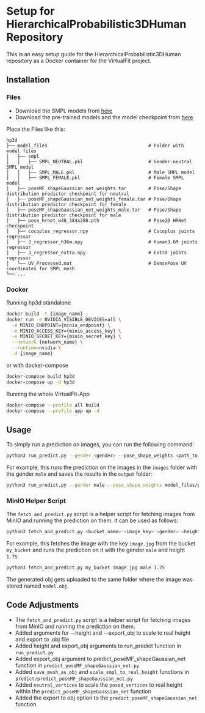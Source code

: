# Setup for HierarchicalProbabilistic3DHuman Repository

This is an easy setup guide for the HierarchicalProbabilistic3DHuman repository as a Docker container for the VirtualFit project.

## Installation

### Files

- Download the SMPL models from [here](https://www.dropbox.com/scl/fi/p1xuul5b3vtsx5fpgn20n/smpl.zip?rlkey=9z677uohvn5uqel0h569jtqm7&st=jlxsfv3m&dl=0)
- Download the pre-trained models and the model checkpoint from [here](https://drive.google.com/drive/folders/1WHdbAaPM8-FpnwMuCdVEchskgKab3gel?usp=sharing)

Place the Files like this:

    hp3d
    ├── model_files                                     # Folder with model files
    │   ├── smpl
    │   │   ├── SMPL_NEUTRAL.pkl                        # Gender-neutral SMPL model
    │   │   ├── SMPL_MALE.pkl                           # Male SMPL model
    │   │   ├── SMPL_FEMALE.pkl                         # Female SMPL model
    │   ├── poseMF_shapeGaussian_net_weights.tar        # Pose/Shape distribution predictor checkpoint for neutral
    │   ├── poseMF_shapeGaussian_net_weights_female.tar # Pose/Shape distribution predictor checkpoint for female
    │   ├── poseMF_shapeGaussian_net_weights_male.tar   # Pose/Shape distribution predictor checkpoint for male
    │   ├── pose_hrnet_w48_384x288.pth                  # Pose2D HRNet checkpoint
    │   ├── cocoplus_regressor.npy                      # Cocoplus joints regressor
    │   ├── J_regressor_h36m.npy                        # Human3.6M joints regressor
    │   ├── J_regressor_extra.npy                       # Extra joints regressor
    │   └── UV_Processed.mat                            # DensePose UV coordinates for SMPL mesh
    └── ...

### Docker

Running hp3d standalone

```bash
docker build -t {image_name} .
docker run -e NVIDIA_VISIBLE_DEVICES=all \
  -e MINIO_ENDPOINT={minio_endpoint} \
  -e MINIO_ACCESS_KEY={minio_access_key} \
  -e MINIO_SECRET_KEY={minio_secret_key} \
  --network {network_name} \
  --runtime=nvidia \
  -d {image_name}
```

or with docker-compose

```bash
docker-compose build hp3d
docker-compose up -d hp3d
```

Running the whole VirtualFit-App

```bash
docker-compose --profile all build
docker-compose --profile app up -d
```

## Usage

To simply run a prediction on images, you can run the following command:

```bash
python3 run_predict.py --gender <gender> --pose_shape_weights <path_to_pose_shape_weights> --image_dir <path_to_image_dir> --save_dir <path_to_save_dir> --height <height> --export_obj
```

For example, this runs the prediction on the images in the `images` folder with the gender `male` and saves the results in the `output` folder:

```bash
python3 run_predict.py --gender male --pose_shape_weights model_files/poseMF_shapeGaussian_net_weights_male.tar --image_dir images --save_dir output --height 1.75 --export_obj
```

### MinIO Helper Script

The `fetch_and_predict.py` script is a helper script for fetching images from MinIO and running the prediction on them. It can be used as follows:

```bash
python3 fetch_and_predict.py <bucket_name> <image_key> <gender> <height>
```

For example, this fetches the image with the key `image.jpg` from the bucket `my_bucket` and runs the prediction on it with the gender `male` and height `1.75`:

```bash
python3 fetch_and_predict.py my_bucket image.jpg male 1.75
```

The generated obj gets uploaded to the same folder where the image was stored named `model.obj`.

## Code Adjustments

- The `fetch_and_predict.py` script is a helper script for fetching images from MinIO and running the prediction on them.
- Added arguments for --height and --export_obj to scale to real height and export to .obj file
- Added height and export_obj arguments to run_predict function in `run_predict.py`
- Added export_obj argument to predict_poseMF_shapeGaussian_net function in `predict_poseMF_shapeGaussian_net.py`
- Added `save_mesh_as_obj` and `scale_smpl_to_real_height` functions in `predict/predict_poseMF_shapeGaussian_net.py`
- Added `neutral_vertices` to scale the `posed_vertices` to real height within the `predict_poseMF_shapeGaussian_net` function
- Added the export to obj option to the `predict_poseMF_shapeGaussian_net` function

